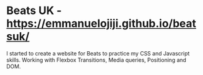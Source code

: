 # Beats UK - https://emmanuelojiji.github.io/beatsuk/

I started to create a website for Beats to practice my CSS and Javascript skills. Working with Flexbox Transitions, Media queries, Positioning and DOM.

